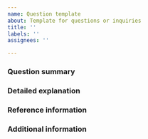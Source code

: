 ```yaml
---
name: Question template
about: Template for questions or inquiries
title: ''
labels: ''
assignees: ''

---
```


### Question summary
<!-- Provide a concise description of your question or inquiry -->

### Detailed explanation
<!-- Provide a detailed explanation of your question or inquiry. Include code examples and error messages if applicable -->

### Reference information
<!-- List any relevant links or reference materials, if applicable -->

### Additional information
<!-- Include any other information related to the question, if applicable -->
